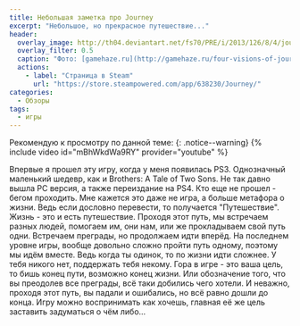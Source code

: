 ```yaml
---
title: Небольшая заметка про Journey
excerpt: "Небольшое, но прекрасное путешествие..."
header:
  overlay_image: http://th04.deviantart.net/fs70/PRE/i/2013/126/8/4/journey_fan_art___again_by_pint38-d64egmu.jpg
  overlay_filter: 0.5
  caption: "Фото: [gamehaze.ru](http://gamehaze.ru/four-visions-of-journey/)"
  actions:
    - label: "Страница в Steam"
      url: "https://store.steampowered.com/app/638230/Journey/"
categories:
  - Обзоры
tags:
  - игры
---
```


Рекомендую к просмотру по данной теме:
{: .notice--warning}
{% include video id="mBhWkdWa9RY" provider="youtube" %}

Впервые я прошел эту игру, когда у меня появилась PS3. Однозначный маленький шедевр, как и Brothers: A Tale of Two Sons. Не так давно вышла PC версия, а также переиздание на PS4. Кто еще не прошел - бегом проходить.
Мне кажется это даже не игра, а больше метафора о жизни. Ведь если дословно перевести, то получается "Путешествие". Жизнь - это и есть путешествие. Проходя этот путь, мы встречаем разных людей, помогаем им, они нам, или же прокладываем свой путь одни. Встречаем преграды, но продолжаем идти вперёд. На последнем уровне игры, вообще довольно сложно пройти путь одному, поэтому мы идём вместе. Ведь когда ты одинок, то по жизни идти сложнее. У тебя никого нет, поддержать тебя некому. Гора в игре - это ваша цель, то бишь конец пути, возможно конец жизни. Или обозначение того, что вы преодолев все преграды, всё таки добились чего хотели. И неважно, проходя этот путь, вы падали и ошибались, но всё равно дошли до конца. Игру можно воспринимать как хочешь, главная её же цель заставить задуматься о чём либо...